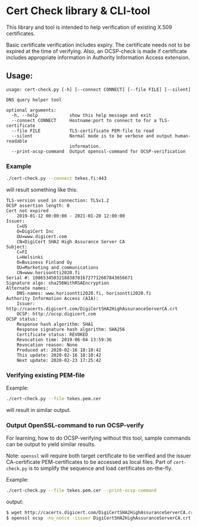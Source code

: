 # Cert Check library & CLI-tool
This library and tool is intended to help verification of existing X.509 certificates.

Basic certificate verification includes expiry. The certificate needs not to be expired at the time of verifying.
Also, an OCSP-check is made if certificate includes appropriate information in Authority Information Access extension.

## Usage:
```text
usage: cert-check.py [-h] [--connect CONNECT] [--file FILE] [--silent]

DNS query helper tool

optional arguments:
  -h, --help            show this help message and exit
  --connect CONNECT     Hostname:port to connect to for a TLS-certificate
  --file FILE           TLS-certificate PEM-file to read
  --silent              Normal mode is to be verbose and output human-readable
                        information.
  --print-ocsp-command  Output openssl-command for OCSP-verification
```

### Example
```bash
./cert-check.py --connect tekes.fi:443
```
will result something like this:
```text
TLS-version used in connection: TLSv1.2
OCSP assertion length: 0
Cert not expired
    2019-01-12 00:00:00 - 2021-01-20 12:00:00
Issuer:
    C=US
    O=DigiCert Inc
    OU=www.digicert.com
    CN=DigiCert SHA2 High Assurance Server CA
Subject:
    C=FI
    L=Helsinki
    O=Business Finland Oy
    OU=Marketing and communications
    CN=www.horisontti2020.fi
Serial #: 10865345032188387016727712607843656671
Signature algo: sha256WithRSAEncryption
Alternate names:
    DNS-names: www.horisontti2020.fi, horisontti2020.fi
Authority Information Access (AIA):
    Issuer: http://cacerts.digicert.com/DigiCertSHA2HighAssuranceServerCA.crt
    OCSP: http://ocsp.digicert.com
OCSP status:
    Response hash algorithm: SHA1
    Response signature hash algorithm: SHA256
    Certificate status: REVOKED
    Revocation time: 2019-06-04 13:59:36
    Revocation reason: None
    Produced at: 2020-02-16 18:10:42
    This update: 2020-02-16 18:10:42
    Next update: 2020-02-23 17:25:42
```

### Verifying existing PEM-file
Example:
```bash
./cert-check.py --file tekes.pem.cer
```
will result in similar output.

### Output OpenSSL-command to run OCSP-verify
For learning, how to do OCSP-verifying without this tool, sample commands can be output
to yield similar results.

Note: `openssl` will require both target certificate to be verified and the issuer CA-certificate
PEM-certificates to be accessed as local files.
Part of `cert-check.py` is to simplify the sequence and load certificates on-the-fly.

Example:
```bash
./cert-check.py --file tekes.pem.cer --print-ocsp-command
```
output:
```bash
$ wget http://cacerts.digicert.com/DigiCertSHA2HighAssuranceServerCA.crt
$ openssl ocsp -no_nonce -issuer DigiCertSHA2HighAssuranceServerCA.crt -cert tekes.pem.cer -url http://ocsp.digicert.com
```